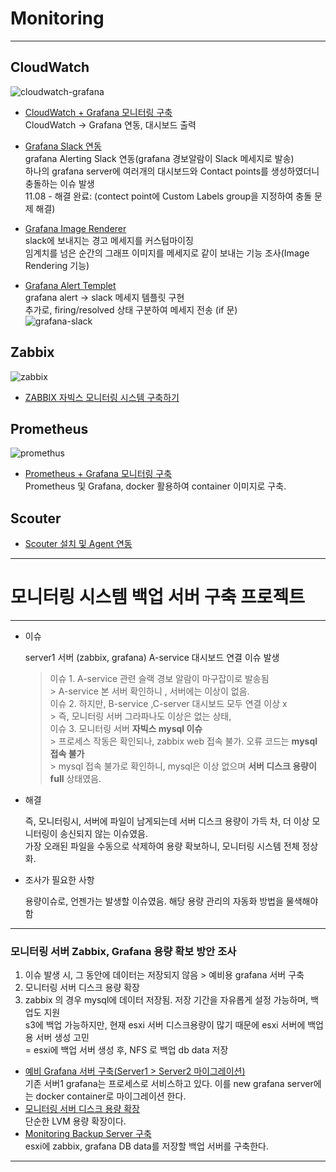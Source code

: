 # Monitoring
---
## CloudWatch
![cloudwatch-grafana](https://user-images.githubusercontent.com/84123877/207511350-84eaeda9-efe8-4bde-9a3c-c19358421d3d.png)
- [CloudWatch + Grafana 모니터링 구축](https://github.com/chanW-pack/Monitoring/blob/main/CloudWatch%20%2B%20Grafana%20%EB%AA%A8%EB%8B%88%ED%84%B0%EB%A7%81%20%EA%B5%AC%EC%B6%95.md) </br>
CloudWatch -> Grafana 연동, 대시보드 출력

- [Grafana Slack 연동](https://github.com/chanW-pack/Monitoring/blob/main/Grafana%20Slack%20%EC%97%B0%EB%8F%99.md) </br>
grafana Alerting Slack 연동(grafana 경보알람이 Slack 메세지로 발송)   
하나의 grafana server에 여러개의 대시보드와 Contact points를 생성하였더니 충돌하는 이슈 발생 </br>
11.08 - 해결 완료: (contect point에 Custom Labels group을 지정하여 충돌 문제 해결) </br>
- [Grafana Image Renderer](https://github.com/chanW-pack/Monitoring/blob/main/Grafana%20Image%20Renderer.md) </br>
slack에 보내지는 경고 메세지를 커스텀마이징 </br>
임계치를 넘은 순간의 그래프 이미지를 메세지로 같이 보내는 기능 조사(Image Rendering 기능) </br>

- [Grafana Alert Templet](https://github.com/chanW-pack/Monitoring/blob/main/Grafana%20Alert%20Templet.md)  
grafana alert -> slack 메세지 템플릿 구현  
추가로, firing/resolved 상태 구분하여 메세지 전송 (if 문)   
![grafana-slack](https://user-images.githubusercontent.com/84123877/207511925-59a98426-4110-4929-905b-518f38d33eb6.png)

## Zabbix
![zabbix](https://user-images.githubusercontent.com/84123877/200781041-805cb412-bde1-4c94-9db2-d3754466b292.png)
- [ZABBIX 자빅스 모니터링 시스템 구축하기](https://github.com/chanW-pack/Monitoring/blob/main/Zabbix_%20%EC%9E%90%EB%B9%85%EC%8A%A4%20%EB%AA%A8%EB%8B%88%ED%84%B0%EB%A7%81%20%EC%8B%9C%EC%8A%A4%ED%85%9C%20%EA%B5%AC%EC%B6%95%ED%95%98%EA%B8%B0.md)

## Prometheus
![promethus](https://user-images.githubusercontent.com/84123877/200781352-02720582-ad6a-4c9a-ab5e-8f6d1bb03c08.png)
- [Prometheus + Grafana 모니터링 구축](https://github.com/chanW-pack/Monitoring/blob/main/Prometheus%20%2B%20Grafana%20%EB%AA%A8%EB%8B%88%ED%84%B0%EB%A7%81%20%EA%B5%AC%EC%B6%95.md) </br>
Prometheus 및 Grafana, docker 활용하여 container 이미지로 구축. 

## Scouter

- [Scouter 설치 및 Agent 연동](https://github.com/chanW-pack/Monitoring/blob/main/Linux%20Scouter%20%EC%84%A4%EC%B9%98%20%EB%B0%8F%20Agent%20%EC%97%B0%EB%8F%99.md)

---
# 모니터링 시스템 백업 서버 구축 프로젝트
---
- 이슈
    
    server1 서버 (zabbix, grafana) A-service 대시보드 연결 이슈 발생  
    > 이슈 1. A-service 관련 슬랙 경보 알람이 마구잡이로 발송됨  
                > A-service 본 서버 확인하니 , 서버에는 이상이 없음.  
       이슈 2. 하지만, B-service ,C-server 대시보드 모두 연결 이상 x  
                > 즉, 모니터링 서버 그라파나도 이상은 없는 상태,  
       이슈 3. 모니터링 서버 **자빅스 mysql 이슈**  
                > 프로세스 작동은 확인되나, zabbix web 접속 불가. 오류 코드는 **mysql 접속 불가**  
                > mysql 접속 불가로 확인하니, mysql은 이상 없으며 **서버 디스크 용량이 full** 상태였음.  
    
- 해결  
    
    즉, 모니터링시, 서버에 파일이 남게되는데 서버 디스크 용량이 가득 차, 더 이상 모니터링이 송신되지 않는 이슈였음.  
    가장 오래된 파일을 수동으로 삭제하여 용량 확보하니, 모니터링 시스템 전체 정상화.  
    
- 조사가 필요한 사항  
    
    용량이슈로, 언젠가는 발생할 이슈였음. 해당 용량 관리의 자동화 방법을 물색해야 함  
    

---

### 모니터링 서버 Zabbix, Grafana 용량 확보 방안 조사

1. 이슈 발생 시, 그 동안에 데이터는 저장되지 않음 > 예비용 grafana 서버 구축  
2. 모니터링 서버 디스크 용량 확장  
3. zabbix 의 경우 mysql에 데이터 저장됨. 저장 기간을 자유롭게 설정 가능하며, 백업도 지원  
 s3에 백업 가능하지만, 현재 esxi 서버 디스크용량이 많기 때문에 esxi 서버에 백업용 서버 생성 고민  
 = esxi에 백업 서버 생성 후, NFS 로 백업 db data 저장  
 
 - [예비 Grafana 서버 구축(Server1 > Server2 마이그레이션)](https://github.com/chanW-pack/Monitoring/blob/main/process_to_container_Migration.md)   
 기존 서버1 grafana는 프로세스로 서비스하고 있다. 이를 new grafana server에는 docker container로 마이그레이션 한다.  
 - [모니터링 서버 디스크 용량 확장](https://github.com/chanW-pack/Monitoring/blob/main/Monitoring_server_disk_extend.md)  
 단순한 LVM 용량 확장이다.  
 - [Monitoring Backup Server 구축](https://github.com/chanW-pack/Monitoring/blob/main/Monitoring_backup_server_set.md)  
 esxi에 zabbix, grafana DB data를 저장할 백업 서버를 구축한다.  
 ---

